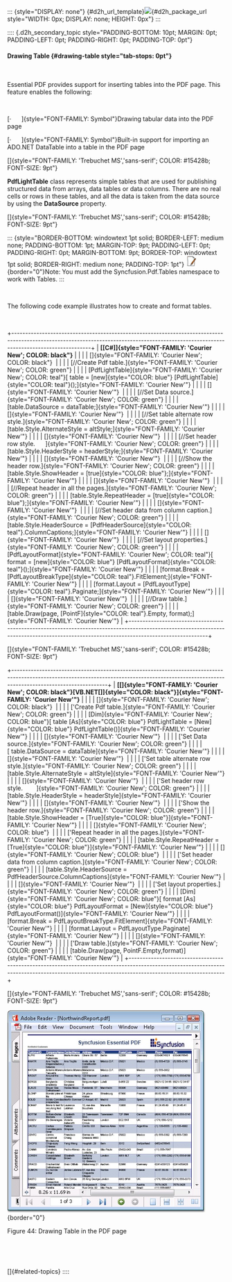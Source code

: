 ::: {style="DISPLAY: none"}
[](ms-xhelp:///?Id=d2h_url_template){#d2h_url_template}![](!package_url!){#d2h_package_url style="WIDTH: 0px; DISPLAY: none; HEIGHT: 0px"}
:::

:::: {.d2h_secondary_topic style="PADDING-BOTTOM: 10pt; MARGIN: 0pt; PADDING-LEFT: 0pt; PADDING-RIGHT: 0pt; PADDING-TOP: 0pt"}
#### Drawing Table {#drawing-table style="tab-stops: 0pt"}

 

Essential PDF provides support for inserting tables into the PDF page. This feature enables the following:

 

[·      ]{style="FONT-FAMILY: Symbol"}Drawing tabular data into the PDF page

[·      ]{style="FONT-FAMILY: Symbol"}Built-in support for importing an ADO.NET DataTable into a table in the PDF page

[]{style="FONT-FAMILY: 'Trebuchet MS','sans-serif'; COLOR: #15428b; FONT-SIZE: 9pt"} 

**PdfLightTable** class represents simple tables that are used for publishing structured data from arrays, data tables or data columns. There are no real cells or rows in these tables, and all the data is taken from the data source by using the **DataSource** property.

[]{style="FONT-FAMILY: 'Trebuchet MS','sans-serif'; COLOR: #15428b; FONT-SIZE: 9pt"} 

::: {style="BORDER-BOTTOM: windowtext 1pt solid; BORDER-LEFT: medium none; PADDING-BOTTOM: 1pt; MARGIN-TOP: 9pt; PADDING-LEFT: 0pt; PADDING-RIGHT: 0pt; MARGIN-BOTTOM: 9pt; BORDER-TOP: windowtext 1pt solid; BORDER-RIGHT: medium none; PADDING-TOP: 1pt"}
![](ImagesExt/image22_2.jpg){border="0"}Note: You must add the Syncfusion.Pdf.Tables namespace to work with Tables.
:::

 

The following code example illustrates how to create and format tables.

 

+----------------------------------------------------------------------------------------------------------------------------------------------------------------------------------------+
| **[\[C#\]]{style="FONT-FAMILY: 'Courier New'; COLOR: black"}**                                                                                                                         |
|                                                                                                                                                                                        |
| []{style="FONT-FAMILY: 'Courier New'; COLOR: black"}                                                                                                                                   |
|                                                                                                                                                                                        |
| [//Create Pdf table.]{style="FONT-FAMILY: 'Courier New'; COLOR: green"}                                                                                                                |
|                                                                                                                                                                                        |
| [PdfLightTable]{style="FONT-FAMILY: 'Courier New'; COLOR: teal"}[ table = [new]{style="COLOR: blue"} [PdfLightTable]{style="COLOR: teal"}();]{style="FONT-FAMILY: 'Courier New'"}      |
|                                                                                                                                                                                        |
| []{style="FONT-FAMILY: 'Courier New'"}                                                                                                                                                 |
|                                                                                                                                                                                        |
| [//Set Data source.]{style="FONT-FAMILY: 'Courier New'; COLOR: green"}                                                                                                                 |
|                                                                                                                                                                                        |
| [table.DataSource = dataTable;]{style="FONT-FAMILY: 'Courier New'"}                                                                                                                    |
|                                                                                                                                                                                        |
| []{style="FONT-FAMILY: 'Courier New'"}                                                                                                                                                 |
|                                                                                                                                                                                        |
| [//Set table alternate row style.]{style="FONT-FAMILY: 'Courier New'; COLOR: green"}                                                                                                   |
|                                                                                                                                                                                        |
| [table.Style.AlternateStyle = altStyle;]{style="FONT-FAMILY: 'Courier New'"}                                                                                                           |
|                                                                                                                                                                                        |
| []{style="FONT-FAMILY: 'Courier New'"}                                                                                                                                                 |
|                                                                                                                                                                                        |
| [//Set header row style.      ]{style="FONT-FAMILY: 'Courier New'; COLOR: green"}                                                                                                      |
|                                                                                                                                                                                        |
| [table.Style.HeaderStyle = headerStyle;]{style="FONT-FAMILY: 'Courier New'"}                                                                                                           |
|                                                                                                                                                                                        |
| []{style="FONT-FAMILY: 'Courier New'"}                                                                                                                                                 |
|                                                                                                                                                                                        |
| [//Show the header row.]{style="FONT-FAMILY: 'Courier New'; COLOR: green"}                                                                                                             |
|                                                                                                                                                                                        |
| [table.Style.ShowHeader = [true]{style="COLOR: blue"};]{style="FONT-FAMILY: 'Courier New'"}                                                                                            |
|                                                                                                                                                                                        |
| []{style="FONT-FAMILY: 'Courier New'"}                                                                                                                                                 |
|                                                                                                                                                                                        |
| [//Repeat header in all the pages.]{style="FONT-FAMILY: 'Courier New'; COLOR: green"}                                                                                                  |
|                                                                                                                                                                                        |
| [table.Style.RepeatHeader = [true]{style="COLOR: blue"};]{style="FONT-FAMILY: 'Courier New'"}                                                                                          |
|                                                                                                                                                                                        |
| []{style="FONT-FAMILY: 'Courier New'"}                                                                                                                                                 |
|                                                                                                                                                                                        |
| [//Set header data from column caption.]{style="FONT-FAMILY: 'Courier New'; COLOR: green"}                                                                                             |
|                                                                                                                                                                                        |
| [table.Style.HeaderSource = [PdfHeaderSource]{style="COLOR: teal"}.ColumnCaptions;]{style="FONT-FAMILY: 'Courier New'"}                                                                |
|                                                                                                                                                                                        |
| []{style="FONT-FAMILY: 'Courier New'"}                                                                                                                                                 |
|                                                                                                                                                                                        |
| [//Set layout properties.]{style="FONT-FAMILY: 'Courier New'; COLOR: green"}                                                                                                           |
|                                                                                                                                                                                        |
| [PdfLayoutFormat]{style="FONT-FAMILY: 'Courier New'; COLOR: teal"}[ format = [new]{style="COLOR: blue"} [PdfLayoutFormat]{style="COLOR: teal"}();]{style="FONT-FAMILY: 'Courier New'"} |
|                                                                                                                                                                                        |
| [format.Break = [PdfLayoutBreakType]{style="COLOR: teal"}.FitElement;]{style="FONT-FAMILY: 'Courier New'"}                                                                             |
|                                                                                                                                                                                        |
| [format.Layout = [PdfLayoutType]{style="COLOR: teal"}.Paginate;]{style="FONT-FAMILY: 'Courier New'"}                                                                                   |
|                                                                                                                                                                                        |
| []{style="FONT-FAMILY: 'Courier New'"}                                                                                                                                                 |
|                                                                                                                                                                                        |
| [//Draw table.]{style="FONT-FAMILY: 'Courier New'; COLOR: green"}                                                                                                                      |
|                                                                                                                                                                                        |
| [table.Draw(page, [PointF]{style="COLOR: teal"}.Empty, format);]{style="FONT-FAMILY: 'Courier New'"}                                                                                   |
+----------------------------------------------------------------------------------------------------------------------------------------------------------------------------------------+

[]{style="FONT-FAMILY: 'Trebuchet MS','sans-serif'; COLOR: #15428b; FONT-SIZE: 9pt"} 

+----------------------------------------------------------------------------------------------------------------------------------------------------------------------------------------------+
| **[\[]{style="FONT-FAMILY: 'Courier New'; COLOR: black"}[VB.NET[\]]{style="COLOR: black"}]{style="FONT-FAMILY: 'Courier New'"}**                                                             |
|                                                                                                                                                                                              |
| []{style="FONT-FAMILY: 'Courier New'; COLOR: black"}                                                                                                                                         |
|                                                                                                                                                                                              |
| [\'Create Pdf table.]{style="FONT-FAMILY: 'Courier New'; COLOR: green"}                                                                                                                      |
|                                                                                                                                                                                              |
| [Dim]{style="FONT-FAMILY: 'Courier New'; COLOR: blue"}[ table [As]{style="COLOR: blue"} PdfLightTable = [New]{style="COLOR: blue"} PdfLightTable()]{style="FONT-FAMILY: 'Courier New'"}      |
|                                                                                                                                                                                              |
| []{style="FONT-FAMILY: 'Courier New'"}                                                                                                                                                       |
|                                                                                                                                                                                              |
| [\'Set Data source.]{style="FONT-FAMILY: 'Courier New'; COLOR: green"}                                                                                                                       |
|                                                                                                                                                                                              |
| [ table.DataSource = dataTable]{style="FONT-FAMILY: 'Courier New'"}                                                                                                                          |
|                                                                                                                                                                                              |
| []{style="FONT-FAMILY: 'Courier New'"}                                                                                                                                                       |
|                                                                                                                                                                                              |
| [\'Set table alternate row style.]{style="FONT-FAMILY: 'Courier New'; COLOR: green"}                                                                                                         |
|                                                                                                                                                                                              |
| [table.Style.AlternateStyle = altStyle]{style="FONT-FAMILY: 'Courier New'"}                                                                                                                  |
|                                                                                                                                                                                              |
| []{style="FONT-FAMILY: 'Courier New'"}                                                                                                                                                       |
|                                                                                                                                                                                              |
| [\'Set header row style.        ]{style="FONT-FAMILY: 'Courier New'; COLOR: green"}                                                                                                          |
|                                                                                                                                                                                              |
| [table.Style.HeaderStyle = headerStyle]{style="FONT-FAMILY: 'Courier New'"}                                                                                                                  |
|                                                                                                                                                                                              |
| []{style="FONT-FAMILY: 'Courier New'"}                                                                                                                                                       |
|                                                                                                                                                                                              |
| [\'Show the header row.]{style="FONT-FAMILY: 'Courier New'; COLOR: green"}                                                                                                                   |
|                                                                                                                                                                                              |
| [table.Style.ShowHeader = [True]{style="COLOR: blue"}]{style="FONT-FAMILY: 'Courier New'"}                                                                                                   |
|                                                                                                                                                                                              |
| []{style="FONT-FAMILY: 'Courier New'; COLOR: blue"}                                                                                                                                          |
|                                                                                                                                                                                              |
| [\'Repeat header in all the pages.]{style="FONT-FAMILY: 'Courier New'; COLOR: green"}                                                                                                        |
|                                                                                                                                                                                              |
| [table.Style.RepeatHeader = [True]{style="COLOR: blue"}]{style="FONT-FAMILY: 'Courier New'"}                                                                                                 |
|                                                                                                                                                                                              |
| []{style="FONT-FAMILY: 'Courier New'; COLOR: blue"}                                                                                                                                          |
|                                                                                                                                                                                              |
| [\'Set header data from column caption.]{style="FONT-FAMILY: 'Courier New'; COLOR: green"}                                                                                                   |
|                                                                                                                                                                                              |
| [table.Style.HeaderSource = PdfHeaderSource.ColumnCaptions]{style="FONT-FAMILY: 'Courier New'"}                                                                                              |
|                                                                                                                                                                                              |
| []{style="FONT-FAMILY: 'Courier New'"}                                                                                                                                                       |
|                                                                                                                                                                                              |
| [\'Set layout properties.]{style="FONT-FAMILY: 'Courier New'; COLOR: green"}                                                                                                                 |
|                                                                                                                                                                                              |
| [Dim]{style="FONT-FAMILY: 'Courier New'; COLOR: blue"}[ format [As]{style="COLOR: blue"} PdfLayoutFormat = [New]{style="COLOR: blue"} PdfLayoutFormat()]{style="FONT-FAMILY: 'Courier New'"} |
|                                                                                                                                                                                              |
| [format.Break = PdfLayoutBreakType.FitElement]{style="FONT-FAMILY: 'Courier New'"}                                                                                                           |
|                                                                                                                                                                                              |
| [format.Layout = PdfLayoutType.Paginate]{style="FONT-FAMILY: 'Courier New'"}                                                                                                                 |
|                                                                                                                                                                                              |
| []{style="FONT-FAMILY: 'Courier New'"}                                                                                                                                                       |
|                                                                                                                                                                                              |
| [\'Draw table.]{style="FONT-FAMILY: 'Courier New'; COLOR: green"}                                                                                                                            |
|                                                                                                                                                                                              |
| [table.Draw(page, PointF.Empty,format)]{style="FONT-FAMILY: 'Courier New'"}                                                                                                                  |
+----------------------------------------------------------------------------------------------------------------------------------------------------------------------------------------------+

[]{style="FONT-FAMILY: 'Trebuchet MS','sans-serif'; COLOR: #15428b; FONT-SIZE: 9pt"} 

![](ImagesExt/image22_55.jpg){border="0"}

Figure 44: Drawing Table in the PDF page

 

 

[]{#related-topics}
::::
